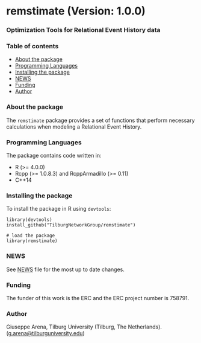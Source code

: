 # remstimate (Version: 1.0.0)
### Optimization Tools for Relational Event History data
### Table of contents
- [About the package](#about-the-package)
- [Programming Languages](#programming-languages)
- [Installing the package](#installing-the-package)
- [NEWS](#news)
- [Funding](#funding)
- [Author](#author)

### About the package
The `remstimate` package provides a set of functions that perform necessary calculations when modeling a Relational Event History.

### Programming Languages
The package contains code written in:
* R (>= 4.0.0)
* Rcpp (>= 1.0.8.3) and RcppArmadillo (>= 0.11)
* C++14
	
### Installing the package
To install the package in R using `devtools`:

```
library(devtools)
install_github("TilburgNetworkGroup/remstimate")

# load the package
library(remstimate)
```

### NEWS
See [NEWS](NEWS.md) file for the most up to date changes.

### Funding
The funder of this work is the ERC and the ERC project number is 758791.

### Author
Giuseppe Arena, Tilburg University (Tilburg, The Netherlands). (g.arena@tilburguniversity.edu)


